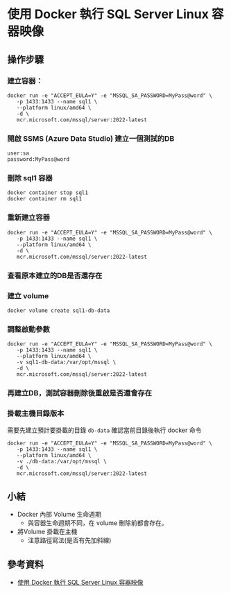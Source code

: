 # 使用 Docker 執行 SQL Server Linux 容器映像
## 操作步驟
### 建立容器：
```
docker run -e "ACCEPT_EULA=Y" -e "MSSQL_SA_PASSWORD=MyPass@word" \
   -p 1433:1433 --name sql1 \
   --platform linux/amd64 \
   -d \
   mcr.microsoft.com/mssql/server:2022-latest
```
### 開啟 SSMS (Azure Data Studio) 建立一個測試的DB
```
user:sa
password:MyPass@word
```
### 刪除 sql1 容器
```
docker container stop sql1
docker container rm sql1
```
### 重新建立容器
```
docker run -e "ACCEPT_EULA=Y" -e "MSSQL_SA_PASSWORD=MyPass@word" \
   -p 1433:1433 --name sql1 \
   --platform linux/amd64 \
   -d \
   mcr.microsoft.com/mssql/server:2022-latest
```
### 查看原本建立的DB是否還存在

### 建立 volume
```
docker volume create sql1-db-data
```
### 調整啟動參數
```
docker run -e "ACCEPT_EULA=Y" -e "MSSQL_SA_PASSWORD=MyPass@word" \
   -p 1433:1433 --name sql1 \
   --platform linux/amd64 \
   -v sql1-db-data:/var/opt/mssql \
   -d \
   mcr.microsoft.com/mssql/server:2022-latest
```
### 再建立DB，測試容器刪除後重啟是否還會存在

### 掛載主機目錄版本
需要先建立預計要掛載的目錄 `db-data`
確認當前目錄後執行 docker 命令
```
docker run -e "ACCEPT_EULA=Y" -e "MSSQL_SA_PASSWORD=MyPass@word" \
   -p 1433:1433 --name sql1 \
   --platform linux/amd64 \
   -v ./db-data:/var/opt/mssql \
   -d \
   mcr.microsoft.com/mssql/server:2022-latest
```

## 小結
- Docker 內部 Volume 生命週期
  - 與容器生命週期不同，在 volume 刪除前都會存在。
- 將Volume 掛載在主機
  - 注意路徑寫法(是否有先加斜線)

## 參考資料
- [使用 Docker 執行 SQL Server Linux 容器映像](https://learn.microsoft.com/zh-tw/sql/linux/quickstart-install-connect-docker?view=sql-server-ver16)